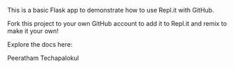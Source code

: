 This is a basic Flask app to demonstrate how to use Repl.it with GitHub.

Fork this project to your own GitHub account to add it to Repl.it and remix to make it your own!

Explore the docs here: 

Peeratham Techapalokul

